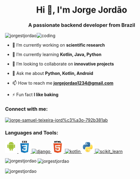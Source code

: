 <h1 align="center">Hi 👋, I'm Jorge Jordão</h1>
<h3 align="center">A passionate backend developer from Brazil</h3>
<img align = "right" alt="coding" width = "400" src="https://i0.wp.com/www.sciencenews.org/wp-content/uploads/2023/04/040823_chatgpt_feat.gif?fit=1024%2C576&ssl=1">

<p align="left"> <img src="https://komarev.com/ghpvc/?username=jorgestjordao&label=Profile%20views&color=0e75b6&style=flat" alt="jorgestjordao" /> </p>

- 🔭 I’m currently working on **scientific research**

- 🌱 I’m currently learning **Kotlin, Java, Python**

- 👯 I’m looking to collaborate on **innovative projects**

- 💬 Ask me about **Python, Kotlin, Android**

- 📫 How to reach me **jorgejordao1234@gmail.com**

- ⚡ Fun fact **I like baking**

<h3 align="left">Connect with me:</h3>
<p align="left">
<a href="https://linkedin.com/in/jorge-samuel-teixeira-jord%c3%a3o-792b381ab" target="blank"><img align="center" src="https://raw.githubusercontent.com/rahuldkjain/github-profile-readme-generator/master/src/images/icons/Social/linked-in-alt.svg" alt="jorge-samuel-teixeira-jord%c3%a3o-792b381ab" height="30" width="40" /></a>
</p>

<h3 align="left">Languages and Tools:</h3>
<p align="left"> <a href="https://developer.android.com" target="_blank" rel="noreferrer"> <img src="https://raw.githubusercontent.com/devicons/devicon/master/icons/android/android-original-wordmark.svg" alt="android" width="40" height="40"/> </a> <a href="https://www.w3schools.com/css/" target="_blank" rel="noreferrer"> <img src="https://raw.githubusercontent.com/devicons/devicon/master/icons/css3/css3-original-wordmark.svg" alt="css3" width="40" height="40"/> </a> <a href="https://www.djangoproject.com/" target="_blank" rel="noreferrer"> <img src="https://cdn.worldvectorlogo.com/logos/django.svg" alt="django" width="40" height="40"/> </a> <a href="https://www.w3.org/html/" target="_blank" rel="noreferrer"> <img src="https://raw.githubusercontent.com/devicons/devicon/master/icons/html5/html5-original-wordmark.svg" alt="html5" width="40" height="40"/> </a> <a href="https://kotlinlang.org" target="_blank" rel="noreferrer"> <img src="https://www.vectorlogo.zone/logos/kotlinlang/kotlinlang-icon.svg" alt="kotlin" width="40" height="40"/> </a> <a href="https://www.python.org" target="_blank" rel="noreferrer"> <img src="https://raw.githubusercontent.com/devicons/devicon/master/icons/python/python-original.svg" alt="python" width="40" height="40"/> </a> <a href="https://scikit-learn.org/" target="_blank" rel="noreferrer"> <img src="https://upload.wikimedia.org/wikipedia/commons/0/05/Scikit_learn_logo_small.svg" alt="scikit_learn" width="40" height="40"/> </a> </p>

<p><img align="left" src="https://github-readme-stats.vercel.app/api/top-langs?username=jorgestjordao&show_icons=true&locale=en&layout=compact" alt="jorgestjordao" /></p>

<p>&nbsp;<img align="center" src="https://github-readme-stats.vercel.app/api?username=jorgestjordao&show_icons=true&locale=en" alt="jorgestjordao" /></p>

<p><img align="center" src="https://github-readme-streak-stats.herokuapp.com/?user=jorgestjordao&" alt="jorgestjordao" /></p>
